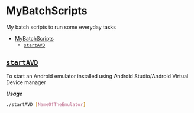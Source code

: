 # MyBatchScripts

My batch scripts to run some everyday tasks

- [MyBatchScripts](#mybatchscripts)
  - [`startAVD`](#startavd)

## [`startAVD`](startAVD.bat)

To start an Android emulator installed using Android Studio/Android Virtual Device manager

**_Usage_**

```bash
./startAVD [NameOfTheEmulator]
```
